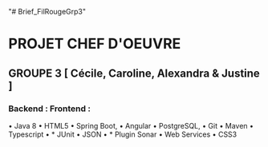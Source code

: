 "# Brief_FilRougeGrp3" 
# PROJET CHEF D'OEUVRE
## GROUPE 3 [ Cécile, Caroline, Alexandra & Justine ]
### Backend : Frontend : 
• Java 8 • HTML5
• Spring Boot, • Angular
• PostgreSQL, • Git
• Maven • Typescript
• * JUnit • JSON
• * Plugin Sonar • Web Services
• CSS3
